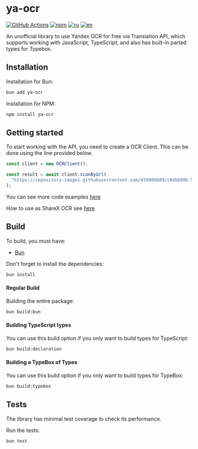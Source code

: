 # ya-ocr

[![GitHub Actions](https://github.com/FOSWLY/ya-ocr/actions/workflows/ci.yml/badge.svg)](https://github.com/FOSWLY/ya-ocr/actions/workflows/ci.yml)
[![npm](https://img.shields.io/bundlejs/size/ya-ocr)](https://www.npmjs.com/package/ya-ocr)
[![ru](https://img.shields.io/badge/%D1%8F%D0%B7%D1%8B%D0%BA-%D0%A0%D1%83%D1%81%D1%81%D0%BA%D0%B8%D0%B9%20%F0%9F%87%B7%F0%9F%87%BA-white)](README-RU.md)
[![en](https://img.shields.io/badge/lang-English%20%F0%9F%87%AC%F0%9F%87%A7-white)](README.md)

An unofficial library to use Yandex OCR for free via Translation API, which supports working with JavaScript, TypeScript, and also has built-in parted types for Typebox.

## Installation

Installation for Bun:

```bash
bun add ya-ocr
```

Installation for NPM:

```bash
npm install ya-ocr
```

## Getting started

To start working with the API, you need to create a OCR Client. This can be done using the line provided below.

```ts
const client = new OCRClient();

const result = await client.scanByUrl(
  "https://repository-images.githubusercontent.com/450906609/c04b600b-5f0f-488b-820d-ffaeb1fde2d0",
);
```

You can see more code examples [here](https://github.com/FOSWLY/ya-ocr/tree/main/examples)

How to use as ShareX OCR see [here](SHAREX.md)

## Build

To build, you must have:

- [Bun](https://bun.sh/)

Don't forget to install the dependencies:

```bash
bun install
```

#### Regular Build

Building the entire package:

```bash
bun build:bun
```

#### Building TypeScript types

You can use this build option if you only want to build types for TypeScript:

```bash
bun build:declaration
```

#### Building a TypeBox of Types

You can use this build option if you only want to build types for TypeBox:

```bash
bun build:typebox
```

## Tests

The library has minimal test coverage to check its performance.

Run the tests:

```bash
bun test
```

